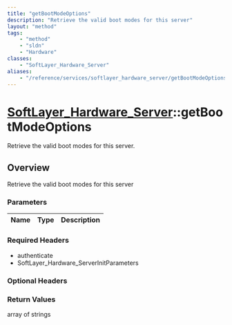 ```yaml
---
title: "getBootModeOptions"
description: "Retrieve the valid boot modes for this server"
layout: "method"
tags:
    - "method"
    - "sldn"
    - "Hardware"
classes:
    - "SoftLayer_Hardware_Server"
aliases:
    - "/reference/services/softlayer_hardware_server/getBootModeOptions"
---
```

# [SoftLayer_Hardware_Server](/reference/services/SoftLayer_Hardware_Server)::getBootModeOptions

Retrieve the valid boot modes for this server.


## Overview 
Retrieve the valid boot modes for this server 

### Parameters 
|Name | Type | Description |
| --- | --- | --- |


### Required Headers
* authenticate
* SoftLayer_Hardware_ServerInitParameters

### Optional Headers

### Return Values
array of strings

